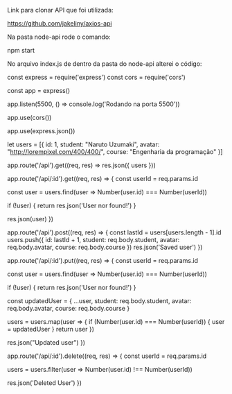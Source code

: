 Link para clonar API que foi utilizada:

https://github.com/jakeliny/axios-api

Na pasta node-api rode o comando:

npm start

No arquivo index.js de dentro da pasta do node-api alterei o código:

const express = require('express')
const cors = require('cors')

const app = express()

app.listen(5500, () => console.log('Rodando na porta 5500'))

app.use(cors())

app.use(express.json())

let users = [{
  id: 1,
  student: "Naruto Uzumaki",
  avatar: "http://lorempixel.com/400/400/",
  course: "Engenharia da programação"
}]


app.route('/api').get((req, res) => res.json({
  users
}))

app.route('/api/:id').get((req, res) => {
  const userId = req.params.id

  const user = users.find(user => Number(user.id) === Number(userId))

  if (!user) {
    return res.json('User nor found!')
  }

  res.json(user)
})

app.route('/api').post((req, res) => {
  const lastId = users[users.length - 1].id
  users.push({
    id: lastId + 1,
    student: req.body.student,
    avatar: req.body.avatar,
    course: req.body.course
  })
  res.json('Saved user')
})

app.route('/api/:id').put((req, res) => {
  const userId = req.params.id

  const user = users.find(user => Number(user.id) === Number(userId))

  if (!user) {
    return res.json('User nor found!')
  }

  const updatedUser = {
    ...user,
    student: req.body.student,
    avatar: req.body.avatar,
    course: req.body.course
  }

  users = users.map(user => {
    if (Number(user.id) === Number(userId)) {
      user = updatedUser
    }
    return user
  })

  res.json("Updated user")
})

app.route('/api/:id').delete((req, res) => {
  const userId = req.params.id

  users = users.filter(user => Number(user.id) !== Number(userId))

  res.json('Deleted User')
})
